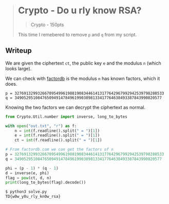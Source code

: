 > # Crypto - Do u rly know RSA?
> > Crypto - 150pts
>
> This time I remebered to remove `p` and `q` from my script.

## Writeup
We are given the ciphertext `ct`, the public key `e` and the modulus `n` (which looks large).

We can check with [factordb](http://factordb.com/) is the modulus `n` has known factors, which it does.
```
p = 32769132993266709549961988190834461413177642967992942539798288533
q = 3490529510847650949147849619903898133417764638493387843990820577
```

Knowing the two factors we can decrypt the ciphertext as normal.
```python
from Crypto.Util.number import inverse, long_to_bytes

with open("out.txt", "r") as f:
    n = int(f.readline().split(" = ")[1])
    e = int(f.readline().split(" = ")[1])
    ct = int(f.readline().split(" = ")[1])

# From factordb.com we can get the factors of n
p = 32769132993266709549961988190834461413177642967992942539798288533
q = 3490529510847650949147849619903898133417764638493387843990820577

phi = (p - 1) * (q - 1)
d = inverse(e, phi)
flag = pow(ct, d, n)
print(long_to_bytes(flag).decode())
```

```bash
$ python3 solve.py
TD{w0w_y0u_rly_kn0w_rsa}
```
